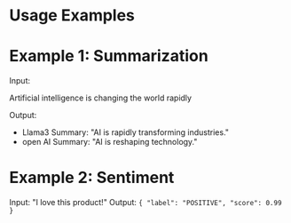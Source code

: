 # Usage Examples

# Example 1: Summarization
Input:

Artificial intelligence is changing the world rapidly

Output:
- Llama3 Summary: "AI is rapidly transforming industries."
- open AI Summary: "AI is reshaping technology."

# Example 2: Sentiment
Input: "I love this product!"
Output: `{ "label": "POSITIVE", "score": 0.99 }`
